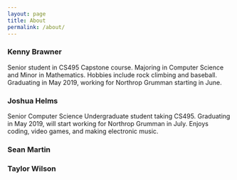 ```yaml
---
layout: page
title: About
permalink: /about/
---
```


### Kenny Brawner
Senior student in CS495 Capstone course. Majoring in Computer Science and Minor in Mathematics. Hobbies include rock climbing and baseball. Graduating in May 2019, working for Northrop Grumman starting in June.

### Joshua Helms
Senior Computer Science Undergraduate student taking CS495. Graduating in May 2019, will start working for Northrop Grumman in July. Enjoys coding, video games, and making electronic music. 

### Sean Martin

### Taylor Wilson
